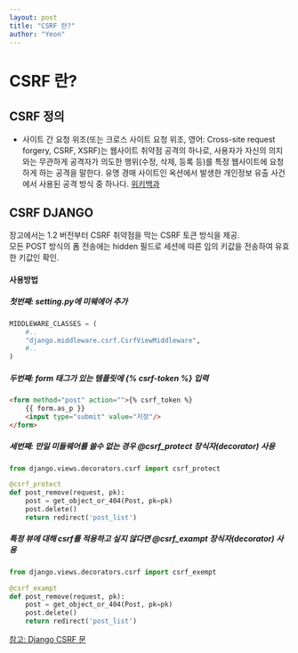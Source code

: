 ```yaml
---
layout: post
title: "CSRF 란?"
author: "Yeon"
---
```


# CSRF 란?

## CSRF 정의
- 사이트 간 요청 위조(또는 크로스 사이트 요청 위조, 영어: Cross-site request forgery, CSRF, XSRF)는 웹사이트 취약점 공격의 하나로, 사용자가 자신의 의지와는 무관하게 공격자가 의도한 행위(수정, 삭제, 등록 등)를 특정 웹사이트에 요청하게 하는 공격을 말한다.
  유명 경매 사이트인 옥션에서 발생한 개인정보 유출 사건에서 사용된 공격 방식 중 하나다. [위키백과](https://ko.wikipedia.org/wiki/%EC%82%AC%EC%9D%B4%ED%8A%B8_%EA%B0%84_%EC%9A%94%EC%B2%AD_%EC%9C%84%EC%A1%B0)

## CSRF DJANGO
장고에서는 1.2 버전부터 CSRF 취약점을 막는 CSRF 토큰 방식을 제공. <br>
모든 POST 방식의 폼 전송에는 hidden 필드로 세션에 따른 임의 키값을 전송하여 유효한 키값인 확인.
#### 사용방법
##### 첫번째: setting.py에 미웨에어 추가
```python
MIDDLEWARE_CLASSES = (
    #..
    "django.middleware.csrf.CsrfViewMiddleware",
    #..
)
```

##### 두번째: form 태그가 있는 템플릿에 {% csrf-token %} 입력
```HTML
<form method="post" action="">{% csrf_token %}
    {{ form.as_p }}
    <input type="submit" value="저장"/>
</form>
```

##### 세번째: 만일 미들웨어를 쓸수 없는 경우 @csrf_protect 장식자(decorator) 사용
```python
from django.views.decorators.csrf import csrf_protect

@csrf_protect
def post_remove(request, pk):
    post = get_object_or_404(Post, pk=pk)
    post.delete()
    return redirect('post_list')
```

##### 특정 뷰에 대해 csrf를 적용하고 싶지 않다면 @csrf_exampt 장식자(decorator) 사용
```python
from django.views.decorators.csrf import csrf_exempt

@csrf_exampt
def post_remove(request, pk):
    post = get_object_or_404(Post, pk=pk)
    post.delete()
    return redirect('post_list')
```

[참고: Django CSRF 문](http://heiswed.tistory.com/entry/%EC%9E%A5%EA%B3%A0Django-%EA%B0%9C%EB%B0%9C-%ED%8F%BCForm-%EA%B4%80%EB%A6%AC%EC%99%80-CSRF-%EC%B7%A8%EC%95%BD%EC%A0%90-%ED%95%B4%EA%B2%B0)